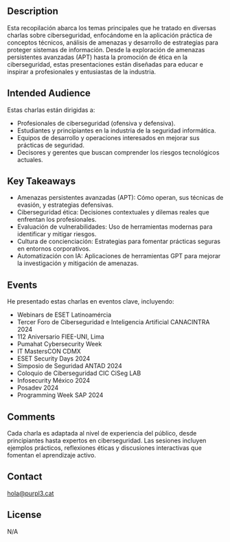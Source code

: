 ## Description
Esta recopilación abarca los temas principales que he tratado en diversas charlas sobre ciberseguridad, enfocándome en la aplicación práctica de conceptos técnicos, análisis de amenazas y desarrollo de estrategias para proteger sistemas de información. Desde la exploración de amenazas persistentes avanzadas (APT) hasta la promoción de ética en la ciberseguridad, estas presentaciones están diseñadas para educar e inspirar a profesionales y entusiastas de la industria.

## Intended Audience
Estas charlas están dirigidas a:

- Profesionales de ciberseguridad (ofensiva y defensiva).
- Estudiantes y principiantes en la industria de la seguridad informática.
- Equipos de desarrollo y operaciones interesados en mejorar sus prácticas de seguridad.
- Decisores y gerentes que buscan comprender los riesgos tecnológicos actuales.

## Key Takeaways
- Amenazas persistentes avanzadas (APT): Cómo operan, sus técnicas de evasión, y estrategias defensivas.
- Ciberseguridad ética: Decisiones contextuales y dilemas reales que enfrentan los profesionales.
- Evaluación de vulnerabilidades: Uso de herramientas modernas para identificar y mitigar riesgos.
- Cultura de concienciación: Estrategias para fomentar prácticas seguras en entornos corporativos.
- Automatización con IA: Aplicaciones de herramientas GPT para mejorar la investigación y mitigación de amenazas.

## Events
He presentado estas charlas en eventos clave, incluyendo:

- Webinars de ESET Latinoamércia
- Tercer Foro de Ciberseguridad e Inteligencia Artificial CANACINTRA 2024
- 112 Aniversario FIEE-UNI, Lima
- Pumahat Cybersecurity Week
- IT MastersCON CDMX
- ESET Security Days 2024
- Simposio de Seguridad ANTAD 2024
- Coloquio de Ciberseguridad CIC CiSeg LAB
- Infosecurity México 2024
- Posadev 2024
- Programming Week SAP 2024

## Comments
Cada charla es adaptada al nivel de experiencia del público, desde principiantes hasta expertos en ciberseguridad. Las sesiones incluyen ejemplos prácticos, reflexiones éticas y discusiones interactivas que fomentan el aprendizaje activo.

## Contact
hola@purpl3.cat

## License
N/A

